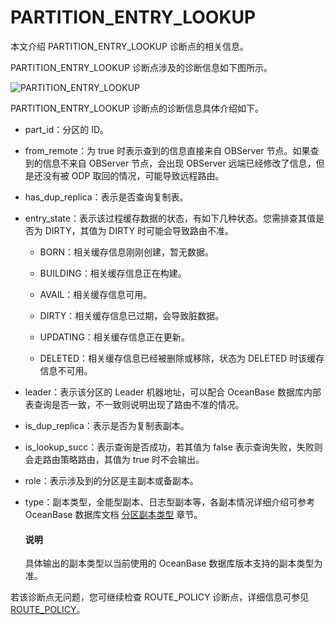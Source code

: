 # PARTITION_ENTRY_LOOKUP

本文介绍 PARTITION_ENTRY_LOOKUP 诊断点的相关信息。

PARTITION_ENTRY_LOOKUP 诊断点涉及的诊断信息如下图所示。

![PARTITION_ENTRY_LOOKUP](https://obbusiness-private.oss-cn-shanghai.aliyuncs.com/doc/img/odp/V4.2.0/zh-CN/900.o-m-guide/400.routing-diagnosis/440.partition-entry-lookup-01.png)

PARTITION_ENTRY_LOOKUP 诊断点的诊断信息具体介绍如下。

* part_id：分区的 ID。

* from_remote：为 true 时表示查到的信息直接来自 OBServer 节点。如果查到的信息不来自 OBServer 节点，会出现 OBServer 远端已经修改了信息，但是还没有被 ODP 取回的情况，可能导致远程路由。

* has_dup_replica：表示是否查询复制表。

* entry_state：表示该过程缓存数据的状态，有如下几种状态。您需排查其值是否为 DIRTY，其值为 DIRTY 时可能会导致路由不准。
  
  * BORN：相关缓存信息刚刚创建，暂无数据。
  
  * BUILDING：相关缓存信息正在构建。
  
  * AVAIL：相关缓存信息可用。
  
  * DIRTY：相关缓存信息已过期，会导致脏数据。
  
  * UPDATING：相关缓存信息正在更新。
  
  * DELETED：相关缓存信息已经被删除或移除，状态为 DELETED 时该缓存信息不可用。

* leader：表示该分区的 Leader 机器地址，可以配合 OceanBase 数据库内部表查询是否一致，不一致则说明出现了路由不准的情况。

* is_dup_replica：表示是否为复制表副本。

* is_lookup_succ：表示查询是否成功，若其值为 false 表示查询失败，失败则会走路由策略路由，其值为 true 时不会输出。

* role：表示涉及到的分区是主副本或备副本。

* type：副本类型，全能型副本、日志型副本等，各副本情况详细介绍可参考 OceanBase 数据库文档 [分区副本类型](https://www.oceanbase.com/docs/enterprise-oceanbase-database-cn-10000000000946542) 章节。
  
  <main id="notice" type='explain'>
    <h4>说明</h4>
    <p>具体输出的副本类型以当前使用的 OceanBase 数据库版本支持的副本类型为准。</p>
  </main>

若该诊断点无问题，您可继续检查 ROUTE_POLICY 诊断点，详细信息可参见 [ROUTE_POLICY](./500.route-policy.md)。
